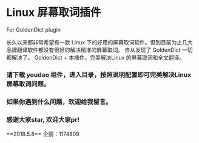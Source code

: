 # Linux 屏幕取词插件
For GoldenDict plugin

长久以来都非常希望有一款 Linux 下的好用的屏幕取词软件。但到目前为止几大品牌翻译软件都没有很好的解决精准的屏幕取词。
自从发现了 GoldenDict 一切都解决了。 GoldenDict + 本插件，完美解决Linux 的屏幕取词和全文翻译。

### 请下载 youdao 组件，进入目录，按照说明配置即可完美解决Linux 屏幕取词问题。
### 如果你遇到什么问题，欢迎给我留言。
### 感谢大家star, 欢迎大家pr!

==2018.5.8== 企鹅：1174809
